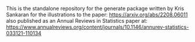 This is the standalone repository for the generate package written by Kris Sankaran for the illustrations to the paper:
https://arxiv.org/abs/2208.06011 also published as an Annual Reviews in Statistics paper at:
https://www.annualreviews.org/content/journals/10.1146/annurev-statistics-033121-110134

